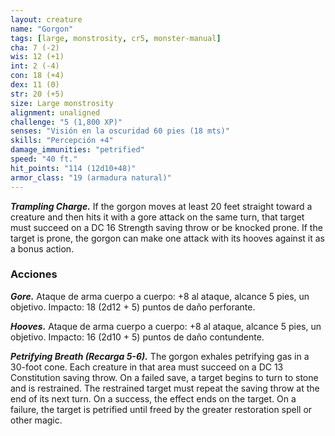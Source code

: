 ```yaml
---
layout: creature
name: "Gorgon"
tags: [large, monstrosity, cr5, monster-manual]
cha: 7 (-2)
wis: 12 (+1)
int: 2 (-4)
con: 18 (+4)
dex: 11 (0)
str: 20 (+5)
size: Large monstrosity
alignment: unaligned
challenge: "5 (1,800 XP)"
senses: "Visión en la oscuridad 60 pies (18 mts)"
skills: "Percepción +4"
damage_immunities: "petrified"
speed: "40 ft."
hit_points: "114 (12d10+48)"
armor_class: "19 (armadura natural)"
---
```


***Trampling Charge.*** If the gorgon moves at least 20 feet straight toward a creature and then hits it with a gore attack on the same turn, that target must succeed on a DC 16 Strength saving throw or be knocked prone. If the target is prone, the gorgon can make one attack with its hooves against it as a bonus action.

### Acciones

***Gore.*** Ataque de arma cuerpo a cuerpo: +8 al ataque, alcance 5 pies, un objetivo. Impacto: 18 (2d12 + 5) puntos de daño perforante.

***Hooves.*** Ataque de arma cuerpo a cuerpo: +8 al ataque, alcance 5 pies, un objetivo. Impacto: 16 (2d10 + 5) puntos de daño contundente.

***Petrifying Breath (Recarga 5-6).*** The gorgon exhales petrifying gas in a 30-foot cone. Each creature in that area must succeed on a DC 13 Constitution saving throw. On a failed save, a target begins to turn to stone and is restrained. The restrained target must repeat the saving throw at the end of its next turn. On a success, the effect ends on the target. On a failure, the target is petrified until freed by the greater restoration spell or other magic.